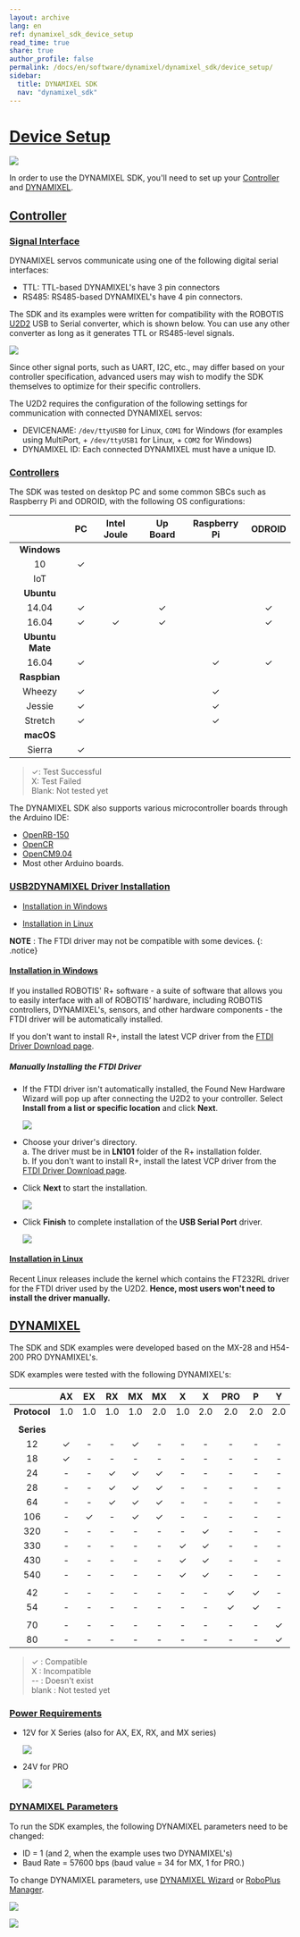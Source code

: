 ```yaml
---
layout: archive
lang: en
ref: dynamixel_sdk_device_setup
read_time: true
share: true
author_profile: false
permalink: /docs/en/software/dynamixel/dynamixel_sdk/device_setup/
sidebar:
  title: DYNAMIXEL SDK
  nav: "dynamixel_sdk"
---
```


<style>body {counter-reset: h1 2 !important;}</style>

# [Device Setup](#device-setup)

![](/assets/images/parts/interface/u2d2_01.png)
 
In order to use the DYNAMIXEL SDK, you'll need to set up your [Controller](#controller) and [DYNAMIXEL](#dynamixel).

## [Controller](#controller)

### [Signal Interface](#signal-interface)
DYNAMIXEL servos communicate using one of the following digital serial interfaces:
* TTL: TTL-based DYNAMIXEL's have 3 pin connectors
* RS485: RS485-based DYNAMIXEL's have 4 pin connectors. 

The SDK and its examples were written for compatibility with the ROBOTIS [U2D2](docs/en/parts/interface/u2d2/) USB to Serial converter, which is shown below. You can use any other converter as long as it generates TTL or RS485-level signals. 

![](/assets/images/parts/interface/u2d2_product.jpg)

Since other signal ports, such as UART, I2C, etc., may differ based on your controller specification, advanced users may wish to modify the SDK themselves to optimize for their specific controllers.

The U2D2 requires the configuration of the following settings for communication with connected DYNAMIXEL servos:
 * DEVICENAME: `/dev/ttyUSB0` for Linux, `COM1` for Windows (for examples using MultiPort, + `/dev/ttyUSB1` for Linux, + `COM2` for Windows)
 * DYNAMIXEL ID: Each connected DYNAMIXEL must have a unique ID.

### [Controllers](#controllers)
The SDK was tested on desktop PC and some common SBCs such as Raspberry Pi and ODROID, with the following OS configurations:

|                 | PC | Intel Joule | Up Board | Raspberry Pi | ODROID |
|:---------------:|:--:|:-----------:|:--------:|:------------:|:------:|
|   **Windows**   |    |             |          |              |        |
|       10        | ✓  |             |          |              |        |
|       IoT       |    |             |          |              |        |
|   **Ubuntu**    |    |             |          |              |        |
|      14.04      | ✓  |             |    ✓     |              |   ✓    |
|      16.04      | ✓  |      ✓      |    ✓     |              |   ✓    |
| **Ubuntu Mate** |    |             |          |              |        |
|      16.04      | ✓  |             |          |      ✓       |   ✓    |
|  **Raspbian**   |    |             |          |              |        |
|     Wheezy      | ✓  |             |          |      ✓       |        |
|     Jessie      | ✓  |             |          |      ✓       |        |
|     Stretch     | ✓  |             |          |      ✓       |        |
|    **macOS**    |    |             |          |              |        |
|     Sierra      | ✓  |             |          |              |        |

  > ✓: Test Successful  
  > X: Test Failed  
  > Blank: Not tested yet

The DYNAMIXEL SDK also supports various microcontroller boards through the Arduino IDE:

* [OpenRB-150](/docs/en/parts/controller/openrb-150/)
* [OpenCR](http://emanual.robotis.com/docs/en/parts/controller/opencr10/)
* [OpenCM9.04](http://emanual.robotis.com/docs/en/parts/controller/opencm904/)
* Most other Arduino boards.

### [USB2DYNAMIXEL Driver Installation](#usb2dynamixel-driver-installation)

* [Installation in Windows](#installation-in-windows)

* [Installation in Linux](#installation-in-linux)

**NOTE** : The FTDI driver may not be compatible with some devices.
{: .notice}

#### [Installation in Windows](#installation-in-windows)

If you installed ROBOTIS' R+ software - a suite of software that allows you to easily interface with all of ROBOTIS’ hardware, including ROBOTIS controllers, DYNAMIXEL's, sensors, and other hardware components - the FTDI driver will be automatically installed. 

If you don't want to install R+, install the latest VCP driver from the [FTDI Driver Download page](http://www.ftdichip.com/Drivers/VCP.htm).

##### Manually Installing the FTDI Driver
 
* If the FTDI driver isn't automatically installed, the Found New Hardware Wizard will pop up after connecting the U2D2 to your controller. Select **Install from a list or specific location** and click **Next**.

  ![](/assets/images/sw/sdk/dynamixel_sdk/device_setup/ftdi_driver_install/ln101_driverinstall_01.png)

* Choose your driver's directory.  
a. The driver must be in **LN101** folder of the R+ installation folder.  
b. If you don't want to install R+, install the latest VCP driver from the [FTDI Driver Download page](http://www.ftdichip.com/Drivers/VCP.htm).
 
* Click **Next** to start the installation. 

  ![](/assets/images/sw/sdk/dynamixel_sdk/device_setup/ftdi_driver_install/ln101_driverinstall_03.png)

* Click **Finish** to complete installation of the **USB Serial Port** driver. 

  ![](/assets/images/sw/sdk/dynamixel_sdk/device_setup/ftdi_driver_install/ln101_driverinstall_06.png)

#### [Installation in Linux](#installation-in-linux)

Recent Linux releases include the kernel which contains the FT232RL driver for the FTDI driver used by the U2D2. **Hence, most users won't need to install the driver manually.**

## [DYNAMIXEL](#dynamixel)

The SDK and SDK examples were developed based on the MX-28 and H54-200 PRO DYNAMIXEL's. 

SDK examples were tested with the following DYNAMIXEL's: 

|              | AX  | EX  | RX  | MX  | MX  |  X  |  X  | PRO |   P  |   Y  |
|:------------:|:---:|:---:|:---:|:---:|:---:|:---:|:---:|:---:|:----:|:----:|
| **Protocol** | 1.0 | 1.0 | 1.0 | 1.0 | 2.0 | 1.0 | 2.0 | 2.0 | 2.0  | 2.0  |
|              |     |     |     |     |     |     |     |     |      |      |
|  **Series**  |     |     |     |     |     |     |     |     |      |      |
|      12      |  ✓  |  -  |  -  |  ✓  |  -  |  -  |  -  |  -  |  -   |  -   |
|      18      |  ✓  |  -  |  -  |  -  |  -  |  -  |  -  |  -  |  -   |  -   |
|      24      |  -  |  -  |  ✓  |  ✓  |  ✓  |  -  |  -  |  -  |  -   |  -   |
|      28      |  -  |  -  |  ✓  |  ✓  |  ✓  |  -  |  -  |  -  |  -   |  -   |
|      64      |  -  |  -  |  ✓  |  ✓  |  ✓  |  -  |  -  |  -  |  -   |  -   |
|     106      |  -  |  ✓  |  -  |  ✓  |  ✓  |  -  |  -  |  -  |  -   |  -   |
|     320      |  -  |  -  |  -  |  -  |  -  |  -  |  ✓  |  -  |  -   |  -   |
|     330      |  -  |  -  |  -  |  -  |  -  |  ✓  |  ✓  |  -  |  -   |  -   |
|     430      |  -  |  -  |  -  |  -  |  -  |  ✓  |  ✓  |  -  |  -   |  -   |
|     540      |  -  |  -  |  -  |  -  |  -  |  ✓  |  ✓  |  -  |  -   |  -   |
|              |     |     |     |     |     |     |     |     |      |      |
|      42      |  -  |  -  |  -  |  -  |  -  |  -  |  -  |  ✓  |  ✓   |  -   |
|      54      |  -  |  -  |  -  |  -  |  -  |  -  |  -  |  ✓  |  ✓   |  -   |
|              |     |     |     |     |     |     |     |     |      |      |
|      70      |  -  |  -  |  -  |  -  |  -  |  -  |  -  |  -  |  -   |  ✓   |
|      80      |  -  |  -  |  -  |  -  |  -  |  -  |  -  |  -  |  -   |  ✓   |

> ✓ : Compatible  
> X : Incompatible  
> -- : Doesn't exist  
> blank : Not tested yet

### [Power Requirements](#power-requirements)

* 12V for X Series (also for AX, EX, RX, and MX series)

  ![](/assets/images/sw/sdk/dynamixel_sdk/device_setup/dynamixel_setting/1.png)

* 24V for PRO 

  ![](/assets/images/sw/sdk/dynamixel_sdk/device_setup/dynamixel_setting/2.png)

### [DYNAMIXEL Parameters](#dynamixel-parameters)

To run the SDK examples, the following DYNAMIXEL parameters need to be changed: 
* ID = 1 (and 2, when the example uses two DYNAMIXEL's) 
* Baud Rate = 57600 bps (baud value = 34 for MX, 1 for PRO.)

To change DYNAMIXEL parameters, use [DYNAMIXEL Wizard](http://emanual.robotis.com/docs/en/software/rplus1/dynamixel_wizard/#introduction) or [RoboPlus Manager](http://emanual.robotis.com/docs/en/software/rplus2/manager/).

![](/assets/images/sw/sdk/dynamixel_sdk/device_setup/dynamixel_setting/3.png)

![](/assets/images/sw/sdk/dynamixel_sdk/device_setup/dynamixel_setting/4.png)
